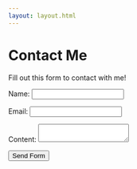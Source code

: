 ```yaml
---
layout: layout.html
---
```


# Contact Me

Fill out this form to contact with me!

<form method="POST" action="https://formsubmit.co/matthewngan3@gmail.com">
    <input type="hidden" name="_subject" value="New contact submission from the Blog!">
    <input type="hidden" name="_next" value="https://justablog.netlify.app/thankyou/"
    <p>
        <label>
            Name:
            <input type="text" name="name" >
        </label>
    </p>
    <p>
        <label for="email">
            Email:
        </label>
        <input type="email" name="email"/>
    </p>
    <p>
        <label for="content">Content:</label>
        <textarea name="content" id="content"></textarea>
    </p>
    <input type="submit" value="Send Form">
</form>